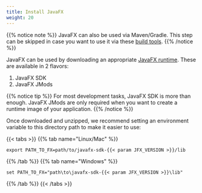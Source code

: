 ```yaml
---
title: Install JavaFX
weight: 20
---
```


{{% notice note %}}
JavaFX can also be used via Maven/Gradle. This step can be skipped in case you want to use it via these [build tools](/build-tools/).
{{% /notice %}}

JavaFX can be used by downloading an appropriate [JavaFX runtime](https://gluonhq.com/products/javafx/).
These are available in 2 flavors:

1. JavaFX SDK
2. JavaFX JMods

{{% notice tip %}}
For most development tasks, JavaFX SDK is more than enough.
JavaFX JMods are only required when you want to create a runtime image of your application.
{{% /notice %}}

Once downloaded and unzipped, we recommend setting an environment variable to this directory path to make it easier to use:

{{< tabs >}}
{{% tab name="Linux/Mac" %}}
```
export PATH_TO_FX=path/to/javafx-sdk-{{< param JFX_VERSION >}}/lib
```
{{% /tab %}}
{{% tab name="Windows" %}}
```
set PATH_TO_FX="path\to\javafx-sdk-{{< param JFX_VERSION >}}\lib"
```
{{% /tab %}}
{{< /tabs >}}

